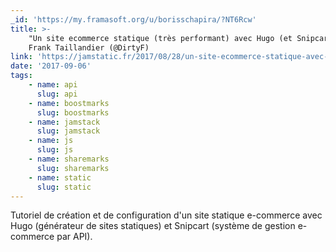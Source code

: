 ```yaml
---
_id: 'https://my.framasoft.org/u/borisschapira/?NT6Rcw'
title: >-
    "Un site ecommerce statique (très performant) avec Hugo (et Snipcart)",
    Frank Taillandier (@DirtyF)
link: 'https://jamstatic.fr/2017/08/28/un-site-ecommerce-statique-avec-hugo/'
date: '2017-09-06'
tags:
    - name: api
      slug: api
    - name: boostmarks
      slug: boostmarks
    - name: jamstack
      slug: jamstack
    - name: js
      slug: js
    - name: sharemarks
      slug: sharemarks
    - name: static
      slug: static
---
```


<div class="markdown"><p>Tutoriel de création et de configuration d'un site statique e-commerce avec Hugo (générateur de sites statiques) et Snipcart (système de gestion e-commerce par API).
</p></div>
